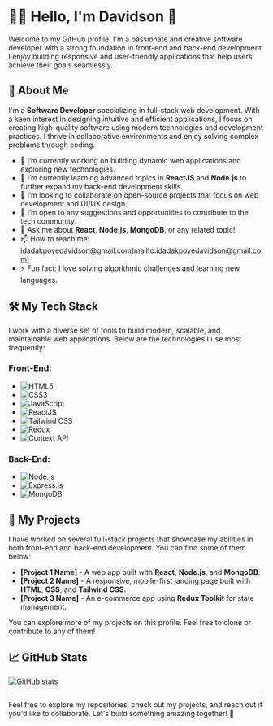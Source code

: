 # 👨‍💻 Hello, I'm Davidson 👋

Welcome to my GitHub profile! I'm a passionate and creative software developer with a strong foundation in front-end and back-end development. I enjoy building responsive and user-friendly applications that help users achieve their goals seamlessly.

## 🚀 About Me

I'm a **Software Developer** specializing in full-stack web development. With a keen interest in designing intuitive and efficient applications, I focus on creating high-quality software using modern technologies and development practices. I thrive in collaborative environments and enjoy solving complex problems through coding.

- 🔭 I’m currently working on building dynamic web applications and exploring new technologies.
- 🌱 I’m currently learning advanced topics in **ReactJS** and **Node.js** to further expand my back-end development skills.
- 👯 I’m looking to collaborate on open-source projects that focus on web development and UI/UX design.
- 🤔 I’m open to any suggestions and opportunities to contribute to the tech community.
- 💬 Ask me about **React**, **Node.js**, **MongoDB**, or any related topic!
- 📫 How to reach me: idadakpoyedavidson@gmail.com(mailto:idadakpoyedavidson@gmail.com)
- ⚡ Fun fact: I love solving algorithmic challenges and learning new languages.

## 🛠️ My Tech Stack

I work with a diverse set of tools to build modern, scalable, and maintainable web applications. Below are the technologies I use most frequently:

### Front-End:
- ![HTML5](https://img.shields.io/badge/HTML5-FF7A00?style=for-the-badge&logo=html5&logoColor=white)
- ![CSS3](https://img.shields.io/badge/CSS3-2965F1?style=for-the-badge&logo=css3&logoColor=white)
- ![JavaScript](https://img.shields.io/badge/JavaScript-F7DF1E?style=for-the-badge&logo=javascript&logoColor=black)
- ![ReactJS](https://img.shields.io/badge/ReactJS-61DAFB?style=for-the-badge&logo=react&logoColor=black)
- ![Tailwind CSS](https://img.shields.io/badge/Tailwind%20CSS-06B6D4?style=for-the-badge&logo=tailwindcss&logoColor=white)
- ![Redux](https://img.shields.io/badge/Redux-764ABC?style=for-the-badge&logo=redux&logoColor=white)
- ![Context API](https://img.shields.io/badge/Context%20API-61DAFB?style=for-the-badge&logo=react&logoColor=black)

### Back-End:
- ![Node.js](https://img.shields.io/badge/Node.js-339933?style=for-the-badge&logo=node.js&logoColor=white)
- ![Express.js](https://img.shields.io/badge/Express.js-000000?style=for-the-badge&logo=express&logoColor=white)
- ![MongoDB](https://img.shields.io/badge/MongoDB-47A248?style=for-the-badge&logo=mongodb&logoColor=white)

## 💼 My Projects

I have worked on several full-stack projects that showcase my abilities in both front-end and back-end development. You can find some of them below:

- **[Project 1 Name]** - A web app built with **React**, **Node.js**, and **MongoDB**.
- **[Project 2 Name]** - A responsive, mobile-first landing page built with **HTML**, **CSS**, and **Tailwind CSS**.
- **[Project 3 Name]** - An e-commerce app using **Redux Toolkit** for state management.

You can explore more of my projects on this profile. Feel free to clone or contribute to any of them!

## 📈 GitHub Stats

![GitHub stats](https://github-readme-stats.vercel.app/api?username=your-github-username&show_icons=true&hide_title=true&count_private=true&hide=prs&theme=radical)

---

Feel free to explore my repositories, check out my projects, and reach out if you'd like to collaborate. Let's build something amazing together! 🌟

<!--
**davebeloved/davebeloved** is a ✨ _special_ ✨ repository because its `README.md` (this file) appears on your GitHub profile.

Here are some ideas to get you started:

- 🔭 I’m currently working on ...
- 🌱 I’m currently learning ...
- 👯 I’m looking to collaborate on ...
- 🤔 I’m looking for help with ...
- 💬 Ask me about ...
- 📫 How to reach me: ...
- 😄 Pronouns: ...
- ⚡ Fun fact: ...
-->
